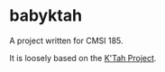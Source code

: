 # babyktah
A project written for CMSI 185.

It is loosely based on the [K'Tah Project](https://github.com/lmucs/ktah). 
